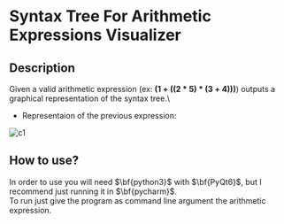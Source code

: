 # Syntax Tree For Arithmetic Expressions Visualizer

## Description

Given a valid arithmetic expression (ex: $\mathbf{(1+((2*5)*(3+4)))}$) outputs a graphical representation of the syntax tree.\
- Representaion of the previous expression: 

![c1](https://user-images.githubusercontent.com/74255152/190142276-c6869d97-5d15-4552-8f02-a7cd58163b1f.png)


## How to use?

In order to use you will need $\bf{python3}$ with $\bf{PyQt6}$, but I recommend just running it in $\bf{pycharm}$.\
To run just give the program as command line argument the arithmetic expression.